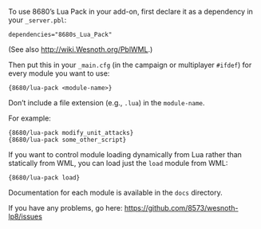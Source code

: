 
To use 8680’s Lua Pack in your add-on, first declare it as a dependency in
your `_server.pbl`:

	dependencies="8680s_Lua_Pack"

(See also <http://wiki.Wesnoth.org/PblWML>.)

Then put this in your `_main.cfg` (in the campaign or multiplayer `#ifdef`)
for every module you want to use:

	{8680/lua-pack <module-name>}

Don’t include a file extension (e.g., `.lua`) in the `module-name`.

For example:

	{8680/lua-pack modify_unit_attacks}
	{8680/lua-pack some_other_script}

If you want to control module loading dynamically from Lua rather than
statically from WML, you can load just the `load` module from WML:

	{8680/lua-pack load}

Documentation for each module is available in the `docs` directory.

If you have any problems, go here:
	<https://github.com/8573/wesnoth-lp8/issues>

